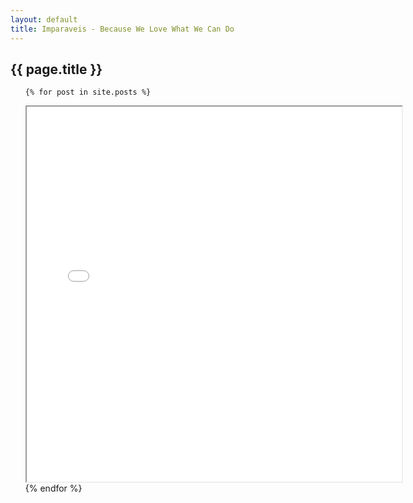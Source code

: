 ```yaml
---
layout: default
title: Imparaveis - Because We Love What We Can Do
---
```

<h2>{{ page.title }}</h2>
<ul class="posts">

	{% for post in site.posts %}
<iframe src="{{ post.url }}" width="600px"  height="600px" class="myIframe" ></iframe>
	{% endfor %}

</ul>
